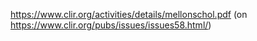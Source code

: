 https://www.clir.org/activities/details/mellonschol.pdf (on https://www.clir.org/pubs/issues/issues58.html/)
